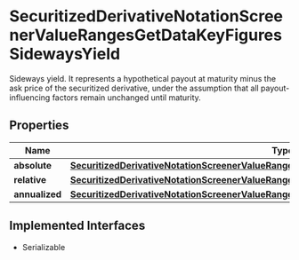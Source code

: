 

# SecuritizedDerivativeNotationScreenerValueRangesGetDataKeyFiguresSidewaysYield

Sideways yield. It represents a hypothetical payout at maturity minus the ask price of the securitized derivative, under the assumption that all payout-influencing factors remain unchanged until maturity.

## Properties

Name | Type | Description | Notes
------------ | ------------- | ------------- | -------------
**absolute** | [**SecuritizedDerivativeNotationScreenerValueRangesGetDataKeyFiguresSidewaysYieldAbsolute**](SecuritizedDerivativeNotationScreenerValueRangesGetDataKeyFiguresSidewaysYieldAbsolute.md) |  |  [optional]
**relative** | [**SecuritizedDerivativeNotationScreenerValueRangesGetDataKeyFiguresSidewaysYieldRelative**](SecuritizedDerivativeNotationScreenerValueRangesGetDataKeyFiguresSidewaysYieldRelative.md) |  |  [optional]
**annualized** | [**SecuritizedDerivativeNotationScreenerValueRangesGetDataKeyFiguresSidewaysYieldAnnualized**](SecuritizedDerivativeNotationScreenerValueRangesGetDataKeyFiguresSidewaysYieldAnnualized.md) |  |  [optional]


## Implemented Interfaces

* Serializable



